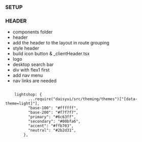 

### SETUP ###

### HEADER ###
- components folder
- header
- add the header to the layout in route grouping
- style header
- build icon button & _clientHeader.tsx
- logo
- desktop search bar
- div with flex1 first
- add nav menu
- nav links are needed


```

    lightshop: {
          ...require("daisyui/src/theming/themes")["[data-theme=light]"],
          "base-100": "#ffffff",
          "base-200": "#f7f7f7",
          "primary": "#6c63ff",
          "secondary": "#00bfa6",
          "accent": "#ffb703",
          "neutral": "#2b2d31",
        },
```

